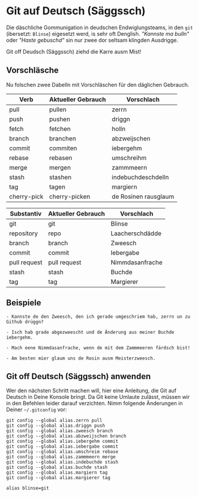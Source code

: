 # Git auf Deutsch (Säggssch)

Die däschliche Gommunigation in deudschen Endwiglungsteams, in den `git` 
(ibersetzt: `Blinse`) eigesetzt werd, is sehr oft Denglish. 
_"Kannste ma bulln"_ oder _"Haste gebuschd"_ sin nur zwee
dor seltsam klingden Ausdrigge.

Git off Deudsch (Säggssch) ziehd die Karre ausm Mist!

## Vorschläsche

Nu folschen zwee Dabelln mit Vorschläschen für den däglichen Gebrauch.

| Verb        | Aktueller Gebrauch | Vorschlach             |
|-------------|--------------------|------------------------|
| pull        | pullen             | zerrn                  |
| push        | pushen             | driggn                 |
| fetch       | fetchen            | holln                  |
| branch      | branchen           | abzweijschen           |
| commit      | commiten           | iebergehm              |
| rebase      | rebasen            | umschreihm             |
| merge       | mergen             | zammmeern              |
| stash       | stashen            | indebuchdeschdelln     |
| tag         | tagen              | margiern               |
| cherry-pick | cherry-picken      | de Rosinen rausglaum   |

| Substantiv   | Aktueller Gebrauch | Vorschlach        |
|--------------|--------------------|-------------------|
| git          | git                | Blinse            |
| repository   | repo               | Laacherschdädde   |
| branch       | branch             | Zweesch           |
| commit       | commit             | Iebergabe         |
| pull request | pull request       | Nimmdasanfrache   |
| stash        | stash              | Buchde            |
| tag          | tag                | Margierer         |

## Beispiele

    - Kannste de den Zweesch, den ich gerade umgeschriem hab, zerrn un zu Github drüggn?

    - Isch hab grade abgezweescht und de Änderung aus meiner Buchde iebergehm.

    - Mach eene Nimmdasanfrache, wenn de mit dem Zammmeeren färdsch bist!

    - Am besten mier glaum uns de Rosin ausm Meisterzweesch.

## Git off Deutsch (Säggssch) anwenden

Wer den nächsten Schritt machen will, hier eine Anleitung, die Git auf Deutsch
in Deine Konsole bringt. Da Git keine Umlaute zulässt, müssen wir in den 
Befehlen leider darauf verzichten. Nimm folgende Änderungen in Deiner `~/.gitconfig` 
vor:

    git config --global alias.zerrn pull
    git config --global alias.driggn push
    git config --global alias.zweesch branch
    git config --global alias.abzweijschen branch
    git config --global alias.iebergehm commit
    git config --global alias.iebergabe commit
    git config --global alias.umschreim rebase
    git config --global alias.zammmeern merge
    git config --global alias.indebuchde stash
    git config --global alias.buchde stash
    git config --global alias.margiern tag
    git config --global alias.margierer tag

    alias blinse=git
